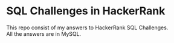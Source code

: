 # SQL Challenges in HackerRank
This repo consist of my answers to HackerRank SQL Challenges. <br>
All the answers are in MySQL.
